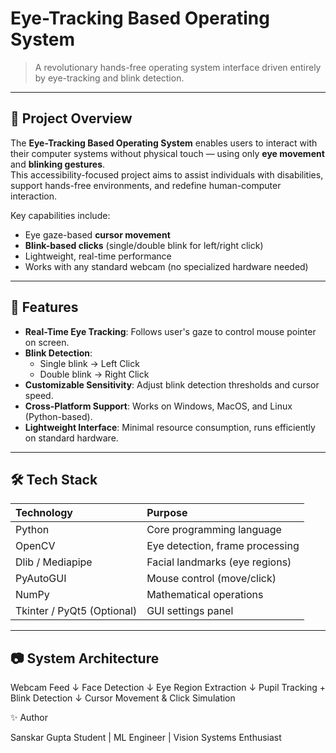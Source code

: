# Eye-Tracking Based Operating System

> A revolutionary hands-free operating system interface driven entirely by eye-tracking and blink detection.

---

## 🚀 Project Overview

The **Eye-Tracking Based Operating System** enables users to interact with their computer systems without physical touch — using only **eye movement** and **blinking gestures**.  
This accessibility-focused project aims to assist individuals with disabilities, support hands-free environments, and redefine human-computer interaction.

Key capabilities include:
- Eye gaze-based **cursor movement**
- **Blink-based clicks** (single/double blink for left/right click)
- Lightweight, real-time performance
- Works with any standard webcam (no specialized hardware needed)

---

## 🎯 Features

- **Real-Time Eye Tracking**: Follows user's gaze to control mouse pointer on screen.
- **Blink Detection**:
  - Single blink → Left Click
  - Double blink → Right Click
- **Customizable Sensitivity**: Adjust blink detection thresholds and cursor speed.
- **Cross-Platform Support**: Works on Windows, MacOS, and Linux (Python-based).
- **Lightweight Interface**: Minimal resource consumption, runs efficiently on standard hardware.

---

## 🛠️ Tech Stack

| Technology | Purpose |
|:-----------|:--------|
| Python | Core programming language |
| OpenCV | Eye detection, frame processing |
| Dlib / Mediapipe | Facial landmarks (eye regions) |
| PyAutoGUI | Mouse control (move/click) |
| NumPy | Mathematical operations |
| Tkinter / PyQt5 (Optional) | GUI settings panel |

---

## 📷 System Architecture
Webcam Feed
    ↓
Face Detection
    ↓
Eye Region Extraction
    ↓
Pupil Tracking + Blink Detection
    ↓
Cursor Movement & Click Simulation



✨ Author

Sanskar Gupta
Student | ML Engineer | Vision Systems Enthusiast
